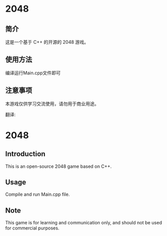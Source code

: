 # 2048

## 简介

这是一个基于 C++ 的开源的 2048 游戏。

## 使用方法

编译运行Main.cpp文件即可

## 注意事项

本游戏仅供学习交流使用，请勿用于商业用途。

翻译:

# 2048

## Introduction

This is an open-source 2048 game based on C++.

## Usage

Compile and run Main.cpp file.

## Note

This game is for learning and communication only, and should not be used for commercial purposes.
